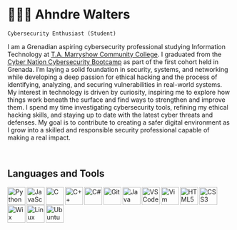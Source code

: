 <h1>🕵🏼‍♂️ Ahndre Walters</h1>

<code>Cybersecurity Enthusiast (Student)</code>

I am a Grenadian aspiring cybersecurity professional studying Information Technology at <a href="https://www.tamcc.edu.gd/">T.A. Marryshow Community College</a>. I graduated from the <a href="https://www.youtube.com/watch?v=NMqNQRKPYUo&t=1331s">Cyber Nation Cybersecurity Bootcamp</a> as part of the first cohort held in Grenada. I’m laying a solid foundation in security, systems, and networking while developing a deep passion for ethical hacking and the process of identifying, analyzing, and securing vulnerabilities in real-world systems. My interest in technology is driven by curiosity, inspiring me to explore how things work beneath the surface and find ways to strengthen and improve them. I spend my time investigating cybersecurity tools, refining my ethical hacking skills, and staying up to date with the latest cyber threats and defenses. My goal is to contribute to creating a safer digital environment as I grow into a skilled and responsible security professional capable of making a real impact.

<br><h2>Languages and Tools</h2>

<p align="left">
  <a href="https://www.python.org/" target="_blank" rel="noreferrer"><img align="left" width="40px" src="https://raw.githubusercontent.com/danielcranney/readme-generator/main/public/icons/skills/python-colored.svg" alt="Python" title="Python" /></a>
  <a href="https://developer.mozilla.org/en-US/docs/Web/JavaScript" target="_blank" rel="noreferrer"><img align="left" width="40px" src="https://raw.githubusercontent.com/danielcranney/readme-generator/main/public/icons/skills/javascript-colored.svg" alt="JavaScript" title="JavaScript"  /></a>
  <a href="https://docs.microsoft.com/en-us/cpp/?view=msvc-170" target="_blank" rel="noreferrer"><img align="left" width="40px" src="https://raw.githubusercontent.com/danielcranney/readme-generator/main/public/icons/skills/c-colored.svg" alt="C" title="C" /></a>
  <a href="https://docs.microsoft.com/en-us/cpp/?view=msvc-170" target="_blank" rel="noreferrer"><img align="left" width="40px" src="https://raw.githubusercontent.com/danielcranney/readme-generator/main/public/icons/skills/cplusplus-colored.svg" alt="C++" title="C++" /></a>
  <a href="https://docs.microsoft.com/en-us/dotnet/csharp/" target="_blank" rel="noreferrer"><img align="left" width="40px" src="https://raw.githubusercontent.com/danielcranney/readme-generator/main/public/icons/skills/csharp-colored.svg" alt="C#" title="C#" /></a>
  <a href="https://git-scm.com/" target="_blank" rel="noreferrer"><img align="left" width="40px" src="https://raw.githubusercontent.com/danielcranney/readme-generator/main/public/icons/skills/git-colored.svg" alt="Git" title="Git" /></a>
  <a href="https://www.oracle.com/java/" target="_blank" rel="noreferrer"><img align="left" width="40px" src="https://raw.githubusercontent.com/danielcranney/readme-generator/main/public/icons/skills/java-colored.svg" alt="Java" title="Java" /></a>
  <a href="https://code.visualstudio.com/" target="_blank" rel="noreferrer"><img align="left" width="40px" src="https://raw.githubusercontent.com/danielcranney/readme-generator/main/public/icons/skills/visualstudiocode-colored.svg" alt="VS Code" title="VS Code" /></a>
  <a href="https://www.vim.org/" target="_blank" rel="noreferrer"><img align="left" width="40px" src="https://raw.githubusercontent.com/danielcranney/readme-generator/main/public/icons/skills/vim-colored.svg" alt="Vim" title="Vim" /></a>
  <a href="https://developer.mozilla.org/en-US/docs/Glossary/HTML5" target="_blank" rel="noreferrer"><img align="left" width="40px" src="https://raw.githubusercontent.com/danielcranney/readme-generator/main/public/icons/skills/html5-colored.svg" alt="HTML5" title="HTML5" /></a>
  <a href="https://www.w3.org/TR/CSS/#css" target="_blank" rel="noreferrer"><img align="left" width="40px" src="https://raw.githubusercontent.com/danielcranney/readme-generator/main/public/icons/skills/css3-colored.svg" alt="CSS3" title="CSS3" /></a>
  <a href="https://wix.com" target="_blank" rel="noreferrer"><img align="left" width="40px" src="https://raw.githubusercontent.com/danielcranney/readme-generator/main/public/icons/skills/wix-colored.svg" alt="Wix" title="Wix" /></a>
  <a href="https://www.linux.org" target="_blank" rel="noreferrer"><img align="left" width="40px" src="https://raw.githubusercontent.com/danielcranney/readme-generator/main/public/icons/skills/linux-colored.svg" alt="Linux" title="Linux" /></a>
  <a href="https://ubuntu.com/" target="_blank" rel="noreferrer"><img align="left" width="40px" src="https://raw.githubusercontent.com/danielcranney/readme-generator/main/public/icons/skills/ubuntu-colored.svg" alt="Ubuntu" title="Ubuntu" /></a>
</p>
